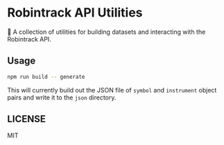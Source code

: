 # Robintrack API Utilities

🧰 A collection of utilities for building datasets and interacting with the
Robintrack API.

## Usage

```sh
npm run build -- generate
```

This will currently build out the JSON file of `symbol` and `instrument`
object pairs and write it to the `json` directory.

## LICENSE

MIT
